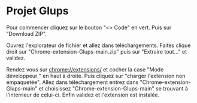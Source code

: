 # Projet Glups

Pour commencer cliquez sur le bouton "<> Code" en vert.
Puis sur "Download ZIP".

Ouvrez l'explorateur de fichier et allez dans téléchargements.
Faites clique droit sur "Chrome-extension-Glups-main.zip" puis sur "Extraire tout..." et validez.

Rendez vous sur [chrome://extensions/](chrome://extensions/) et cocher la case "Mode développeur
" en haut à droite.
Puis cliquez sur "charger l'extension non empaquetée".
Allez dans téléchargement entrez dans "Chrome-extension-Glups-main" et choisissez "Chrome-extension-Glups-main" se trouvant à l'interrieur de celui-ci.
Enfin validez et l'extension est instalée. 